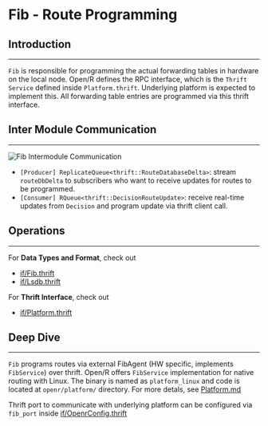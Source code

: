 # Fib - Route Programming

## Introduction

---

`Fib` is responsible for programming the actual forwarding tables in hardware on
the local node. Open/R defines the RPC interface, which is the `Thrift Service`
defined inside `Platform.thrift`. Underlying platform is expected to implement
this. All forwarding table entries are programmed via this thrift interface.

## Inter Module Communication

---

![Fib Intermodule Communication](https://user-images.githubusercontent.com/51382140/103041020-0208b480-452a-11eb-97f0-bfe4016b3d99.png)

- `[Producer] ReplicateQueue<thrift::RouteDatabaseDelta>`: stream `routeDbDelta`
  to subscribers who want to receive updates for routes to be programmed.
- `[Consumer] RQueue<thrift::DecisionRouteUpdate>`: receive real-time updates
  from `Decision` and program update via thrift client call.

## Operations

---

For **Data Types and Format**, check out

- [if/Fib.thrift](https://github.com/facebook/openr/blob/master/openr/if/Fib.thrift)
- [if/Lsdb.thrift](https://github.com/facebook/openr/blob/master/openr/if/Lsdb.thrift)

For **Thrift Interface**, check out

- [if/Platform.thrift](https://github.com/facebook/openr/blob/master/openr/if/Platform.thrift)

## Deep Dive

---

`Fib` programs routes via external FibAgent (HW specific, implements
`FibService`) over thrift. Open/R offers `FibService` implementation for native
routing with Linux. The binary is named as `platform_linux` and code is located
at `openr/platform/` directory. For more detals, see
[Platform.md](https://github.com/facebook/openr/blob/master/openr/docs/Protocol_Guide/Platform.md)

Thrift port to communicate with underlying platform can be configured via
`fib_port` inside
[if/OpenrConfig.thrift](https://github.com/facebook/openr/blob/master/openr/if/OpenrConfig.thrift)
